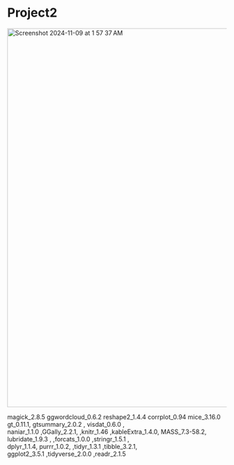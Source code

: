 # Project2

<img width="872" alt="Screenshot 2024-11-09 at 1 57 37 AM" src="https://github.com/user-attachments/assets/815df2b3-41ca-459e-b987-f59324c80716">











magick_2.8.5
ggwordcloud_0.6.2
reshape2_1.4.4
corrplot_0.94
mice_3.16.0     gt_0.11.1,      gtsummary_2.0.2 ,  visdat_0.6.0 ,    
naniar_1.1.0      ,GGally_2.2.1,      ,knitr_1.46        ,kableExtra_1.4.0,
MASS_7.3-58.2,     lubridate_1.9.3 ,  ,forcats_1.0.0     ,stringr_1.5.1 ,   
dplyr_1.1.4,     purrr_1.0.2,       ,tidyr_1.3.1       ,tibble_3.2.1,     
 ggplot2_3.5.1     ,tidyverse_2.0.0   ,readr_2.1.5    
